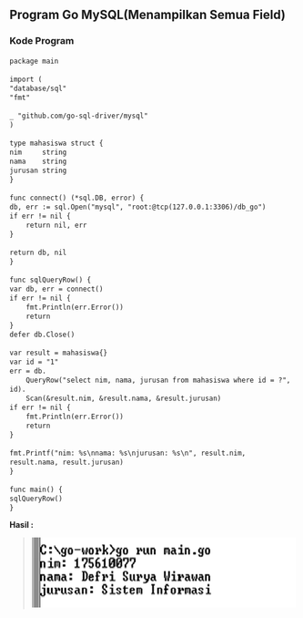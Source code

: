 ## Program Go MySQL(Menampilkan Semua Field)

### Kode Program

    package main

    import (
	"database/sql"
	"fmt"

	_ "github.com/go-sql-driver/mysql"
    )

    type mahasiswa struct {
	nim     string
	nama    string
	jurusan string
    }

    func connect() (*sql.DB, error) {
	db, err := sql.Open("mysql", "root:@tcp(127.0.0.1:3306)/db_go")
	if err != nil {
		return nil, err
	}

	return db, nil
    }

    func sqlQueryRow() {
	var db, err = connect()
	if err != nil {
		fmt.Println(err.Error())
		return
	}
	defer db.Close()

	var result = mahasiswa{}
	var id = "1"
	err = db.
		QueryRow("select nim, nama, jurusan from mahasiswa where id = ?", id).
		Scan(&result.nim, &result.nama, &result.jurusan)
	if err != nil {
		fmt.Println(err.Error())
		return
	}

	fmt.Printf("nim: %s\nnama: %s\njurusan: %s\n", result.nim, result.nama, result.jurusan)
    }

    func main() {
	sqlQueryRow()
    }


**Hasil :**

>![Hasil](https://github.com/defri-surya/tekn-cloud-computing/blob/master/Minggu-06/Latihan/Contoh%20Program%20Go/MySQL/mysql(2).png)